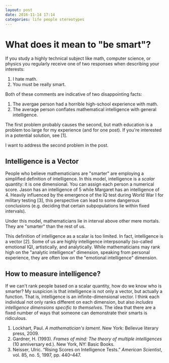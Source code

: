 ```yaml
---
layout: post
date: 2016-11-14 17:14
categories: life people stereotypes
---
```


# What does it mean to "be smart"?
If you study a highly technical subject like math, computer science, or physics you regularly receive one of two responses when describing your interests:

1. I hate math.
2. You must be really smart.

Both of these comments are indicative of two disappointing facts:

1. The avergae person had a horrible high-school experience with math.
2. The average person conflates mathematical intelligence with general intelligence.

The first problem probably causes the second, but math education is a problem too large for my experience (and for one post). If you're interested in a potential solution, see [1].

I want to address the second problem in the post.

## Intelligence is a Vector
People who believe mathematicians are "smarter" are employing a simplified definition of intelligence. In this model, intelligence is a _scalar_ quantity: it is one dimensional. You can assign each person a numerical score. Jason has an intelligence of 5 while Margaret has an intelligence of 4. Heavily influenced by the emergence of the IQ test during World War I for military testing [3], this perspective can lead to some dangerous conclusions (e.g. deciding that certain subpopulations lie within fixed intervals).

Under this model, mathematicians lie in interval above other mere mortals. They are "smarter" than the rest of us.

This definition of intelligence as a scalar is too limited. In fact, intelligence is a vector [2]. Some of us are highly intelligence interpsonally (so-called emotional IQ), artistically, and analytically. While mathematicians may rank high on the "analytic intelligence" dimension, speaking from personal experience, they are often low on the "emotional intelligence" dimension. 

## How to measure intelligence?
If we can't rank people based on a scalar quantity, how do we know who is smarter? My suspicion is that intelligence is not only a vector, but actually a function. That is, intelligence is an infinite-dimensional vector. I think each individual not only ranks different on each dimension, but also _includes intelligence dimensions specific to themselves_. The idea that there are a fixed number of ways that someone can demonstrate their smarts is ridiculous.

1. Lockhart, Paul. _A mathematician's lament_. New York: Bellevue literary press, 2009.
2. Gardner, H. (1993). _Frames of mind: The theory of multiple intelligences_ (10 anniversary ed.).
New York, NY: Basic Books. 
3. Neisser, Ulric. “Rising Scores on Intelligence Tests.” _American Scientist_, vol. 85, no. 5, 1997, pp. 440–447.
